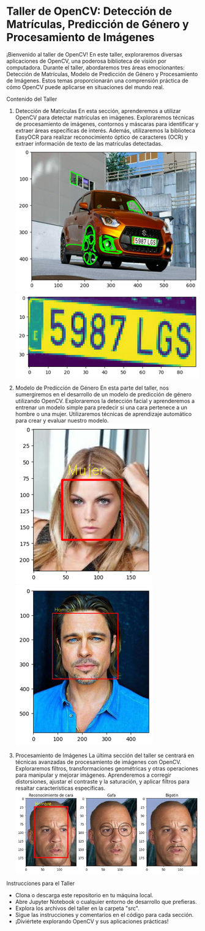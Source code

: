 # Taller de OpenCV: Detección de Matrículas, Predicción de Género y Procesamiento de Imágenes

 
  
¡Bienvenido al taller de OpenCV! En este taller, exploraremos diversas aplicaciones de OpenCV, una poderosa biblioteca de visión por computadora. Durante el taller, abordaremos tres áreas emocionantes: Detección de Matrículas, Modelo de Predicción de Género y Procesamiento de Imágenes. Estos temas proporcionarán una comprensión práctica de cómo OpenCV puede aplicarse en situaciones del mundo real.

Contenido del Taller
1. Detección de Matrículas
En esta sección, aprenderemos a utilizar OpenCV para detectar matrículas en imágenes. Exploraremos técnicas de procesamiento de imágenes, contornos y máscaras para identificar y extraer áreas específicas de interés. Además, utilizaremos la biblioteca EasyOCR para realizar reconocimiento óptico de caracteres (OCR) y extraer información de texto de las matrículas detectadas.  
![imagen_1](img/img_made_nb/003.png) 
![imagen_2](img/img_made_nb/003_1.png)

2. Modelo de Predicción de Género
En esta parte del taller, nos sumergiremos en el desarrollo de un modelo de predicción de género utilizando OpenCV. Exploraremos la detección facial y aprenderemos a entrenar un modelo simple para predecir si una cara pertenece a un hombre o una mujer. Utilizaremos técnicas de aprendizaje automático para crear y evaluar nuestro modelo.  
![imagen_3](img/img_made_nb/001_1.png) 
![imagen_4](img/img_made_nb/002_1.png)   

3. Procesamiento de Imágenes
La última sección del taller se centrará en técnicas avanzadas de procesamiento de imágenes con OpenCV. Exploraremos filtros, transformaciones geométricas y otras operaciones para manipular y mejorar imágenes. Aprenderemos a corregir distorsiones, ajustar el contraste y la saturación, y aplicar filtros para resaltar características específicas.  
![imagen_5](img/img_made_nb/004.png)  

Instrucciones para el Taller
* Clona o descarga este repositorio en tu máquina local.
* Abre Jupyter Notebook o cualquier entorno de desarrollo que prefieras.
* Explora los archivos del taller en la carpeta "src".
* Sigue las instrucciones y comentarios en el código para cada sección.
* ¡Diviértete explorando OpenCV y sus aplicaciones prácticas!

